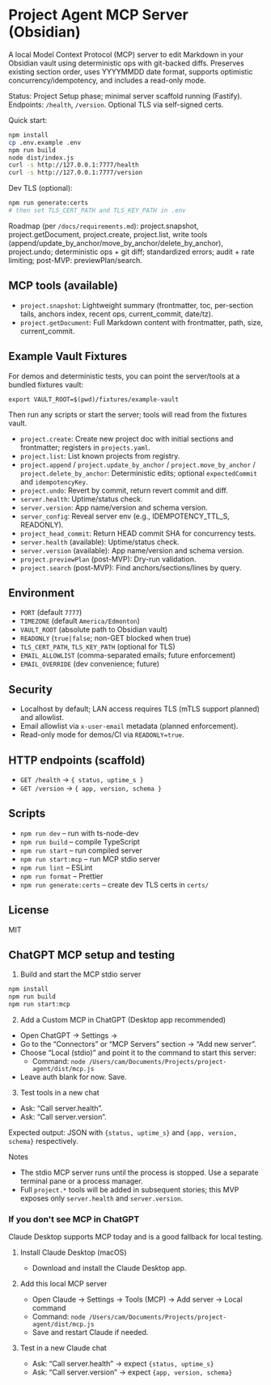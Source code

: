 # Project Agent MCP Server (Obsidian)

A local Model Context Protocol (MCP) server to edit Markdown in your Obsidian vault using deterministic ops with git-backed diffs. Preserves existing section order, uses YYYYMMDD date format, supports optimistic concurrency/idempotency, and includes a read-only mode.

Status: Project Setup phase; minimal server scaffold running (Fastify). Endpoints: `/health`, `/version`. Optional TLS via self-signed certs.

Quick start:

```bash
npm install
cp .env.example .env
npm run build
node dist/index.js
curl -s http://127.0.0.1:7777/health
curl -s http://127.0.0.1:7777/version
```

Dev TLS (optional):

```bash
npm run generate:certs
# then set TLS_CERT_PATH and TLS_KEY_PATH in .env
```

Roadmap (per `/docs/requirements.md`): project.snapshot, project.getDocument, project.create, project.list, write tools (append/update_by_anchor/move_by_anchor/delete_by_anchor), project.undo; deterministic ops + git diff; standardized errors; audit + rate limiting; post-MVP: previewPlan/search.

## MCP tools (available)

- `project.snapshot`: Lightweight summary (frontmatter, toc, per-section tails, anchors index, recent ops, current_commit, date/tz).
- `project.getDocument`: Full Markdown content with frontmatter, path, size, current_commit.

## Example Vault Fixtures

For demos and deterministic tests, you can point the server/tools at a bundled fixtures vault:

```
export VAULT_ROOT=$(pwd)/fixtures/example-vault
```

Then run any scripts or start the server; tools will read from the fixtures vault.
- `project.create`: Create new project doc with initial sections and frontmatter; registers in `projects.yaml`.
- `project.list`: List known projects from registry.
- `project.append` / `project.update_by_anchor` / `project.move_by_anchor` / `project.delete_by_anchor`: Deterministic edits; optional `expectedCommit` and `idempotencyKey`.
- `project.undo`: Revert by commit, return revert commit and diff.
- `server.health`: Uptime/status check.
- `server.version`: App name/version and schema version.
- `server_config`: Reveal server env (e.g., IDEMPOTENCY_TTL_S, READONLY).
- `project_head_commit`: Return HEAD commit SHA for concurrency tests.
- `server.health` (available): Uptime/status check.
- `server.version` (available): App name/version and schema version.
- `project.previewPlan` (post-MVP): Dry-run validation.
- `project.search` (post-MVP): Find anchors/sections/lines by query.

## Environment

- `PORT` (default `7777`)
- `TIMEZONE` (default `America/Edmonton`)
- `VAULT_ROOT` (absolute path to Obsidian vault)
- `READONLY` (`true|false`; non-GET blocked when true)
- `TLS_CERT_PATH`, `TLS_KEY_PATH` (optional for TLS)
- `EMAIL_ALLOWLIST` (comma-separated emails; future enforcement)
- `EMAIL_OVERRIDE` (dev convenience; future)

## Security

- Localhost by default; LAN access requires TLS (mTLS support planned) and allowlist.
- Email allowlist via `x-user-email` metadata (planned enforcement).
- Read-only mode for demos/CI via `READONLY=true`.

## HTTP endpoints (scaffold)

- `GET /health` → `{ status, uptime_s }`
- `GET /version` → `{ app, version, schema }`

## Scripts

- `npm run dev` – run with ts-node-dev
- `npm run build` – compile TypeScript
- `npm run start` – run compiled server
- `npm run start:mcp` – run MCP stdio server
- `npm run lint` – ESLint
- `npm run format` – Prettier
- `npm run generate:certs` – create dev TLS certs in `certs/`

## License

MIT

## ChatGPT MCP setup and testing

1. Build and start the MCP stdio server

```bash
npm install
npm run build
npm run start:mcp
```

2. Add a Custom MCP in ChatGPT (Desktop app recommended)

- Open ChatGPT → Settings →
- Go to the “Connectors” or “MCP Servers” section → “Add new server”.
- Choose “Local (stdio)” and point it to the command to start this server:
  - Command: `node /Users/cam/Documents/Projects/project-agent/dist/mcp.js`
- Leave auth blank for now. Save.

3. Test tools in a new chat

- Ask: “Call server.health”.
- Ask: “Call server.version”.

Expected output: JSON with `{status, uptime_s}` and `{app, version, schema}` respectively.

Notes

- The stdio MCP server runs until the process is stopped. Use a separate terminal pane or a process manager.
- Full `project.*` tools will be added in subsequent stories; this MVP exposes only `server.health` and `server.version`.

### If you don't see MCP in ChatGPT

Claude Desktop supports MCP today and is a good fallback for local testing.

1. Install Claude Desktop (macOS)
   - Download and install the Claude Desktop app.

2. Add this local MCP server
   - Open Claude → Settings → Tools (MCP) → Add server → Local command
   - Command: `node /Users/cam/Documents/Projects/project-agent/dist/mcp.js`
   - Save and restart Claude if needed.

3. Test in a new Claude chat
   - Ask: “Call server.health” → expect `{status, uptime_s}`
   - Ask: “Call server.version” → expect `{app, version, schema}`
